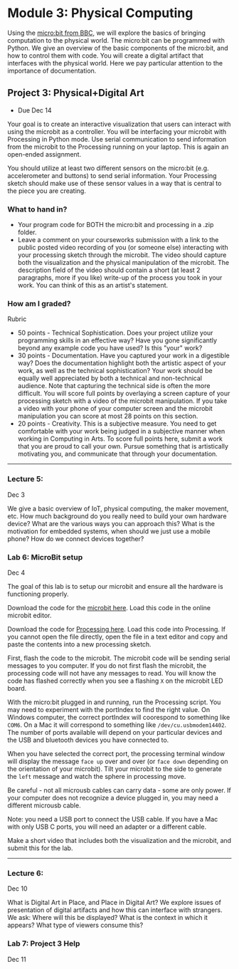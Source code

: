 # Module 3: Physical Computing

Using the [micro:bit from BBC](https://microbit.org/), we will explore the basics of bringing computation to the physical world.
The micro:bit can be programmed with Python. 
We give an overview of the basic components of the micro:bit, and how to control them with code.
You will create a digital artifact that interfaces with the physical world.
Here we pay particular attention to the importance of documentation.

<a name="project3"></a>

## Project 3: Physical+Digital Art

- Due Dec 14

Your goal is to create an interactive visualization that users can interact with using the microbit as a controller.
You will be interfacing your microbit with Processing in Python mode.
Use serial communication to send information from the microbit to the Processing running on your laptop.
This is again an open-ended assignment.

You should utilize at least two different sensors on the micro:bit (e.g. accelerometer and buttons) to send serial information.
Your Processing sketch should make use of these sensor values in a way that is central to the piece you are creating.

### What to hand in?

- Your program code for BOTH the micro:bit and processing in a .zip folder.
- Leave a comment on your courseworks submission with a link to the public posted video recording of you (or someone else) interacting with your processing sketch through the microbit. The video should capture both the visualization and the physical manipulation of the microbit.  The description field of the video should contain a short (at least 2 paragraphs, more if you like) write-up of the process you took in your work. You can think of this as an artist's statement. 

### How am I graded?

Rubric

- 50 points - Technical Sophistication. Does your project utilize your programming skills in an effective way? Have you gone significantly beyond any example code you have used? Is this "your" work?
- 30 points - Documentation. Have you captured your work in a digestible way? Does the documentation highlight both the artistic aspect of your work, as well as the technical sophistication? Your work should be equally well appreciated by both a technical and non-technical audience. Note that capturing the technical side is often the more difficult.
You will score full points by overlaying a screen capture of your processing sketch with a video of the microbit manipulation. If you take a video with your phone of your computer screen and the microbit manipulation you can score at most 28 points on this section.
- 20 points - Creativity. This is a subjective measure. You need to get comfortable with your work being judged in a subjective manner when working in Computing in Arts. To score full points here, submit a work that you are proud to call your own. Pursue something that is artistically motivating you, and communicate that through your documentation.

<hr>

### Lecture 5: 
Dec 3

We give a basic overview of IoT, physical computing, the maker movement, etc.
How much background do you really need to build your own hardware device?
What are the various ways you can approach this?
What is the motivation for embedded systems, when should we just use a mobile phone?
How do we connect devices together?

### Lab 6: MicroBit setup

Dec 4

The goal of this lab is to setup our microbit and ensure all the hardware is functioning properly.

Download the code for the [microbit here](template/microbitSend.py).
Load this code in the online microbit editor.

Download the code for [Processing here](template/microbitRead.pyde).
Load this code into Processing.
If you cannot open the file directly, open the file in a text editor and copy and paste the contents into a new processing sketch.

First, flash the code to the microbit.
The microbit code will be sending serial messages to you computer.
If you do not first flash the microbit, the processing code will not have any messages to read.
You will know the code has flashed correctly when you see a flashing ```X``` on the microbit LED board.

With the micro:bit plugged in and running, run the Processing script.
You may need to experiment with the portIndex to find the right value.
On Windows computer, the correct portIndex will coorespond to something like ```COM6```.
On a Mac it will correspond to something like ```/dev/cu.usbmodem14402```.
The number of ports available will depend on your particular devices and the USB and bluetooth devices you have connected to.

When you have selected the correct port, the processing terminal window will display the message ```face up``` over and over (or ```face down``` depending on the orientation of your microbit).
Tilt your microbit to the side to generate the ```left``` message and watch the sphere in processing move.

Be careful - not all microusb cables can carry data - some are only power.
If your computer does not recognize a device plugged in, you may need a different microusb cable.

Note: you need a USB port to connect the USB cable. If you have a Mac with only USB C ports, you will need an adapter or a different cable.

Make a short video that includes both the visualization and the microbit, and submit this for the lab.


<hr>


### Lecture 6: 

Dec 10

What is Digital Art in Place, and Place in Digital Art?
We explore issues of presentation of digital artifacts and how this can interface with strangers.
We ask: Where will this be displayed? What is the context in which it appears? What type of viewers consume this?

### Lab 7: Project 3 Help

Dec 11
